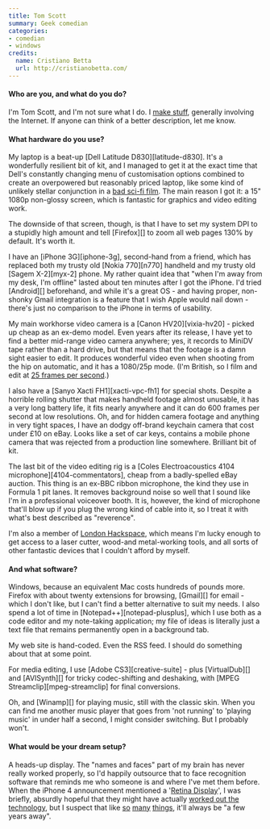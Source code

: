 ```yaml
---
title: Tom Scott
summary: Geek comedian
categories:
- comedian
- windows
credits:
  name: Cristiano Betta
  url: http://cristianobetta.com/
---
```


#### Who are you, and what do you do?

I'm Tom Scott, and I'm not sure what I do. I [make stuff](http://www.tomscott.com/projects/ "Tom's projects."), generally involving the Internet. If anyone can think of a better description, let me know.

#### What hardware do you use?

My laptop is a beat-up [Dell Latitude D830][latitude-d830]. It's a wonderfully resilient bit of kit, and I managed to get it at the exact time that Dell's constantly changing menu of customisation options combined to create an overpowered but reasonably priced laptop, like some kind of unlikely stellar conjunction in a [bad sci-fi film](http://www.imdb.com/title/tt0146316/ "The IMDB entry for Tomb Raider."). The main reason I got it: a 15" 1080p non-glossy screen, which is fantastic for graphics and video editing work.

The downside of that screen, though, is that I have to set my system DPI to a stupidly high amount and tell [Firefox][] to zoom all web pages 130% by default. It's worth it.

I have an [iPhone 3G][iphone-3g], second-hand from a friend, which has replaced both my trusty old [Nokia 770][n770] handheld and my trusty old [Sagem X-2][myx-2] phone. My rather quaint idea that "when I'm away from my desk, I'm offline" lasted about ten minutes after I got the iPhone. I'd tried [Android][] beforehand, and while it's a great OS - and having proper, non-shonky Gmail integration is a feature that I wish Apple would nail down - there's just no comparison to the iPhone in terms of usability.

My main workhorse video camera is a [Canon HV20][vixia-hv20] - picked up cheap as an ex-demo model. Even years after its release, I have yet to find a better mid-range video camera anywhere; yes, it records to MiniDV tape rather than a hard drive, but that means that the footage is a damn sight easier to edit. It produces wonderful video even when shooting from the hip on automatic, and it has a 1080/25p mode. (I'm British, so I film and edit at [25 frames per second](http://en.wikipedia.org/wiki/576i "The Wikipedia entry on 576i.").)

I also have a [Sanyo Xacti FH1][xacti-vpc-fh1] for special shots. Despite a horrible rolling shutter that makes handheld footage almost unusable, it has a very long battery life, it fits nearly anywhere and it can do 600 frames per second at low resolutions. Oh, and for hidden camera footage and anything in very tight spaces, I have an dodgy off-brand keychain camera that cost under £10 on eBay. Looks like a set of car keys, contains a mobile phone camera that was rejected from a production line somewhere. Brilliant bit of kit.

The last bit of the video editing rig is a [Coles Electroacoustics 4104 microphone][4104-commentators], cheap from a badly-spelled eBay auction. This thing is an ex-BBC ribbon microphone, the kind they use in Formula 1 pit lanes. It removes background noise so well that I sound like I'm in a professional voiceover booth. It is, however, the kind of microphone that'll blow up if you plug the wrong kind of cable into it, so I treat it with what's best described as "reverence".
  
I'm also a member of [London Hackspace](http://london.hackspace.org.uk/ "The site for the hacker space in London."), which means I'm lucky enough to get access to a laser cutter, wood-and metal-working tools, and all sorts of other fantastic devices that I couldn't afford by myself.

#### And what software?

Windows, because an equivalent Mac costs hundreds of pounds more. Firefox with about twenty extensions for browsing, [Gmail][] for email - which I don't like, but I can't find a better alternative to suit my needs. I also spend a lot of time in [Notepad++][notepad-plusplus], which I use both as a code editor and my note-taking application; my file of ideas is literally just a text file that remains permanently open in a background tab.

My web site is hand-coded. Even the RSS feed. I should do something about that at some point.

For media editing, I use [Adobe CS3][creative-suite] - plus [VirtualDub][] and [AVISynth][] for tricky codec-shifting and deshaking, with [MPEG Streamclip][mpeg-streamclip] for final conversions.

Oh, and [Winamp][] for playing music, still with the classic skin. When you can find me another music player that goes from 'not running' to 'playing music' in under half a second, I might consider switching. But I probably won't.

#### What would be your dream setup?

A heads-up display. The "names and faces" part of my brain has never really worked properly, so I'd happily outsource that to face recognition software that reminds me who someone is and where I've met them before. When the iPhone 4 announcement mentioned a '[Retina Display](http://www.apple.com/iphone/features/retina-display.html "Information on the iPhone 4's screen.")', I was briefly, absurdly hopeful that they might have actually [worked out the technology](http://en.wikipedia.org/wiki/Virtual_retinal_display "The Wikipedia article on Virtual retinal display."), but I suspect that like [so](http://en.wikipedia.org/wiki/Speech_recognition "The Wikipedia article on speech recognition.") [many](http://en.wikipedia.org/wiki/Duke_Nukem_Forever "The Wikipedia article on Duke Nukem Forever.") [things](http://en.wikipedia.org/wiki/Fusion_power "The Wikipedia article on Fusion power."), it'll always be "a few years away".